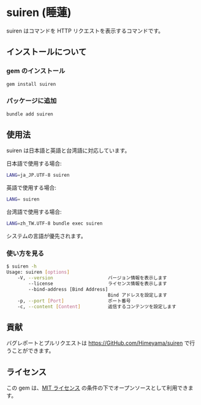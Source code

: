 # suiren (睡蓮)
suiren はコマンドを HTTP リクエストを表示するコマンドです。

## インストールについて
### gem のインストール

```bash
gem install suiren
```

### パッケージに追加
```bash
bundle add suiren
```

## 使用法
suiren は日本語と英語と台湾語に対応しています。

日本語で使用する場合:

```bash
LANG=ja_JP.UTF-8 suiren
```

英語で使用する場合:

```bash
LANG= suiren
```

台湾語で使用する場合:

```bash
LANG=zh_TW.UTF-8 bundle exec suiren
```

システムの言語が優先されます。

### 使い方を見る
```bash
$ suiren -h
Usage: suiren [options]
    -V, --version                    バージョン情報を表示します
        --license                    ライセンス情報を表示します
        --bind-address [Bind Address]
                                     Bind アドレスを設定します
    -p, --port [Port]                ポート番号
    -c, --content [Content]          返信するコンテンツを設定します
```

## 貢献

バグレポートとプルリクエストは https://GitHub.com/Himeyama/suiren で行うことができます。

## ライセンス

この gem は、[MIT ライセンス](https://opensource.org/licenses/MIT) の条件の下でオープンソースとして利用できます。
